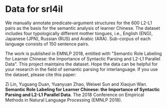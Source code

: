 # Data for srl4il
We manually annotate predicate–argument structures for the 600 L2-L1 pairs as the basis for the semantic analysis of learner Chinese.  The dataset includes four typologically different mother tongues, i.e., English (ENG), Japanese (JPN), Russian (RUS) and Arabic (ARA). Sub-corpus of each language consists of 150 sentence pairs.

The work is published in EMNLP 2018, entitled with "Semantic Role Labeling for Learner Chinese: the Importance of Syntactic Parsing and L2-L1 Parallel Data". This project maintains the dataset. Hope the data can be helpful for your research in the field of semantic parsing for interlanguage. If you use the dataset, please cite this paper:

Zi Lin, Yuguang Duan, Yuanyuan Zhao, Weiwei Sun and Xiaojun Wan. **Semantic Role Labeling for Learner Chinese: the Importance of Syntactic Parsing and L2-L1 Parallel Data**. The 2018 Conference on Empirical Methods in Natural Language Processing (EMNLP 2018).
